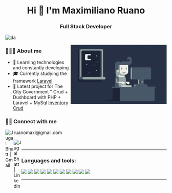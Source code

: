  
<h1 align = "center"> Hi 👋  I'm Maximiliano Ruano </h3>
<h3 align = "center">     Full Stack Developer </h3>

![da](https://p4.wallpaperbetter.com/wallpaper/676/293/313/programmer-wallpaper-preview.jpg)




<img alt = "Codificación nocturna" src = "https://raw.githubusercontent.com/AVS1508/AVS1508/master/assets/Night-Coding.gif" align = "right" />







<h3> 👨🏻‍💻  About me </h3>

- 🤔 Learning  technologies and constantly developing
- 🎓 Currently studying the framework [Laravel](https://laravel.com/)
- 💼 Latest project for The City Government " Crud + Dushboard with PHP + Laravel + MySql  [Inventory Crud](https://github.com/maxi-ruano/Inventario-_Gobierno_de_la_ciudad)









<h3> 🤝🏻 Connect with me </h3>
<p aling="center">
 <img align = "left" alt = "Jugal Bhatt | Gmail" width = "26px" src = "https://github.com/TheDudeThatCode/TheDudeThatCode/blob/master/Assets/Gmail.svg" /> ruanomaxi@gmail.com
</p>
 
 



<p align = "centro">
 <a href="https://www.linkedin.com/in/maximiliano-ruano/">
    <img align = "left" alt = "Jugal Bhatt | Linkedin" width = "24px" src = "https://github.com/TheDudeThatCode/TheDudeThatCode/blob/master/Assets/Linkedin.svg" />
  </a>
 


</p>
<br>
<hr>

<h3 >Languages and tools: </h3>
<tabla>
  <tbody>
    <tr valign = "top">
      <td width = "18" align = "center">
        <span>
        <img height = "18" src = "https://img.shields.io/badge/-HTML5-E34F26?style=flat&logo=html5&logoColor=white">     <td width = "40" align = "center">
        <span>
         <img height = "18" src = "https://img.shields.io/badge/-CSS3 -1572B6? Style = flat & logo = css3 & logoColor = white">
      </td> <td width = "18" align = "center">
        <span>
         <img height = "18" src = "https://img.shields.io/badge/-Sass-cc6699?style=flat&logo=sass&logoColor=ffffff">
      </td> <td width = "18" align = "center">
        <span> </span> 
         <img height = "18" src = "https://img.shields.io/badge/-JavaScript-eed718?style=flat&logo=javascript&logoColor=ffffff">
      </td> <td width = "18" align = "center">
        <span> <strong>  </strong>
        </span> 
         <img height = "18" src = "https://img.shields.io/badge/-React-000000?style=flat&logo=react&logoColor=00c8ff">
      </td> </tr> <td width = "18" align = "center">
        <span></span> 
         <img height = "18" src = "http://img.shields.io/badge/-Git-F1502F?style=flat&logo=git&logoColor=FFFFFF">
      </td> <td width = "18" align = "center">
        <span> </span> 
         <img height = "18" src = "https://img.shields.io/badge/-Node.js-3C873A?style=flat&logo=Node.js&logoColor=white">
      </td> <td width = "18" align = "center">
        <span> </span> 
         <img height = "18" src = "https://img.shields.io/badge/-MySQL-F29111?style=flat&logo=mysql&logoColor=FFFFFF">
      </td> <td width = "18" align = "center">
        <span> </span> 
         <img height = "18" src = "http://img.shields.io/badge/-Laravel-F1502F?style=flat&logo=laravel&logoColor=FFFFFF">
      </td> <td width = "18" align = "center">
       <span> </span> 
       <img height = "18" src = "http://img.shields.io/badge/-PHP-F1502F?style=flat&logo=php&logoColor=FFFFFF">
      </td> <td width = "18" align = "center">
       <span> </span> 
         <img height = "18" src = "https://img.shields.io/badge/-Bootstrap-563D7C?style=flat&logo=bootstrap&logoColor=white">
      </td> 
</tr>
     
    
  </tbody>
</table>
<hr>







